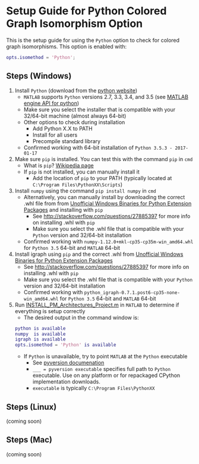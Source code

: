 # Setup Guide for Python Colored Graph Isomorphism Option 

This is the setup guide for using the `Python` option to check for colored graph isomorphisms. This option is enabled with:
```matlab
opts.isomethod = 'Python';
```
## Steps (Windows)
1. Install `Python` (download from the [python website](https://www.python.org/downloads/windows/))
	- `MATLAB` supports `Python` versions 2.7, 3.3, 3.4, and 3.5 (see [MATLAB engine API for python](https://www.mathworks.com/help/`MATLAB`/`MATLAB`-engine-for-python.html))
	- Make sure you select the installer that is compatible with your 32/64-bit machine (almost always 64-bit)
	- Other options to check during installation
		- Add Python X.X to PATH
		- Install for all users
		- Precompile standard library
	- Confirmed working with 64-bit installation of `Python 3.5.3 - 2017-01-17` 
2. Make sure `pip` is installed. You can test this with the command `pip` in `cmd`
	- What is `pip`? [Wikipedia page](https://en.wikipedia.org/wiki/Pip_(package_manager))
	- If `pip` is not installed, you can manually install it
		- Add the location of `pip` to your PATH (typically located at `C:\Program Files\PythonXX\Scripts`)
3. Install `numpy` using the command `pip install numpy` in `cmd`
	- Alternatively, you can manually install by downloading the correct .whl file from from [Unofficial Windows Binaries for Python Extension Packages](http://www.lfd.uci.edu/~gohlke/pythonlibs/#numpy) and installing with `pip`
		- See http://stackoverflow.com/questions/27885397 for more info on installing .whl with `pip`
		- Make sure you select the .whl file that is compatible with your `Python` version and 32/64-bit installation
	- Confirmed working with `numpy-1.12.0+mkl-cp35-cp35m-win_amd64.whl` for `Python 3.5` 64-bit and `MATLAB` 64-bit
4. Install igraph using `pip` and the correct .whl from [Unofficial Windows Binaries for Python Extension Packages](http://www.lfd.uci.edu/~gohlke/pythonlibs/#python-igraph)
	- See http://stackoverflow.com/questions/27885397 for more info on installing .whl with `pip`
	- Make sure you select the .whl file that is compatible with your `Python` version and 32/64-bit installation
	- Confirmed working with `python_igraph-0.7.1.post6-cp35-none-win_amd64.whl` for `Python 3.5` 64-bit and `MATLAB` 64-bit
5. Run [INSTALL_PM_Architectures_Project.m](https://github.com/danielrherber/pm-architectures-project/blob/master/INSTALL_PM_Architectures_Project.m) in `MATLAB` to determine if everything is setup correctly
	- The desired output in the command window is:
	```MATLAB
	python is available
	numpy  is available
	igraph is available
	opts.isomethod = 'Python' is available
	```
	- If `Python` is unavailable, try to point `MATLAB` at the `Python` executable
		- See [pyversion documenation](https://www.mathworks.com/help/`MATLAB`/ref/pyversion.html)
		- `___ = pyversion executable` specifies full path to `Python` executable. Use on any platform or for repackaged CPython implementation downloads.
		- `executable` is typically `C:\Program Files\PythonXX`

## Steps (Linux)

(coming soon)

## Steps (Mac)

(coming soon)